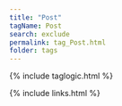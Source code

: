 ```yaml
---
title: "Post"
tagName: Post
search: exclude
permalink: tag_Post.html
folder: tags
---
```

{% include taglogic.html %}

{% include links.html %}
